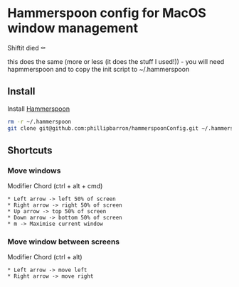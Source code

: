 # Hammerspoon config for MacOS window management

Shiftit died ⚰️

this does the same (more or less (it does the stuff I used!)) - you will  need hapmmerspoon and to copy the init script to ~/.hammerspoon


## Install

Install [Hammerspoon](https://www.hammerspoon.org/)

```bash
rm -r ~/.hammerspoon
git clone git@github.com:phillipbarron/hammerspoonConfig.git ~/.hammerspoon
```

## Shortcuts

### Move windows

Modifier Chord (ctrl + alt + cmd)

    * Left arrow -> left 50% of screen
    * Right arrow -> right 50% of screen
    * Up arrow -> top 50% of screen
    * Down arrow -> bottom 50% of screen
    * m -> Maximise current window

### Move window between screens

Modifier Chord (ctrl + alt)

    * Left arrow -> move left
    * Right arrow -> move right
